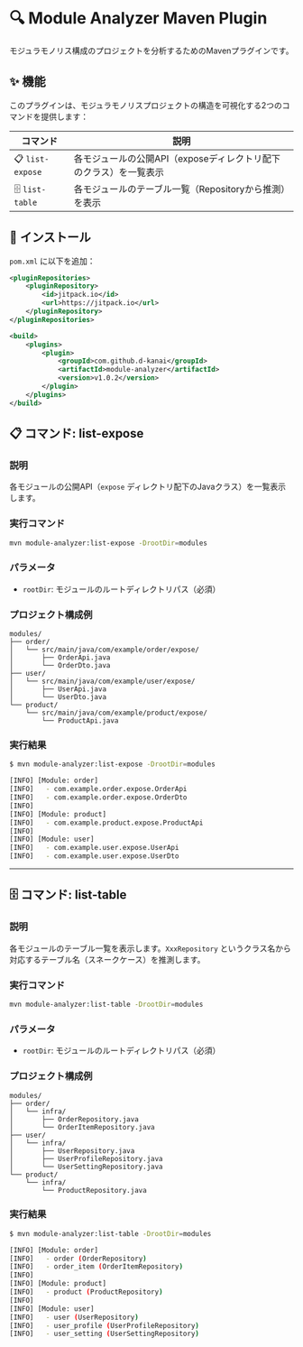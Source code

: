 # 🔍 Module Analyzer Maven Plugin

モジュラモノリス構成のプロジェクトを分析するためのMavenプラグインです。

## ✨ 機能

このプラグインは、モジュラモノリスプロジェクトの構造を可視化する2つのコマンドを提供します：

| コマンド | 説明 |
|---------|------|
| 📋 `list-expose` | 各モジュールの公開API（exposeディレクトリ配下のクラス）を一覧表示 |
| 🗄️ `list-table` | 各モジュールのテーブル一覧（Repositoryから推測）を表示 |

## 🚀 インストール

`pom.xml` に以下を追加：

```xml
<pluginRepositories>
    <pluginRepository>
        <id>jitpack.io</id>
        <url>https://jitpack.io</url>
    </pluginRepository>
</pluginRepositories>

<build>
    <plugins>
        <plugin>
            <groupId>com.github.d-kanai</groupId>
            <artifactId>module-analyzer</artifactId>
            <version>v1.0.2</version>
        </plugin>
    </plugins>
</build>
```

## 📋 コマンド: list-expose

### 説明
各モジュールの公開API（`expose` ディレクトリ配下のJavaクラス）を一覧表示します。

### 実行コマンド
```bash
mvn module-analyzer:list-expose -DrootDir=modules
```

### パラメータ
- `rootDir`: モジュールのルートディレクトリパス（必須）

### プロジェクト構成例
```
modules/
├── order/
│   └── src/main/java/com/example/order/expose/
│       ├── OrderApi.java
│       └── OrderDto.java
├── user/
│   └── src/main/java/com/example/user/expose/
│       ├── UserApi.java
│       └── UserDto.java
└── product/
    └── src/main/java/com/example/product/expose/
        └── ProductApi.java
```

### 実行結果
```bash
$ mvn module-analyzer:list-expose -DrootDir=modules

[INFO] [Module: order]
[INFO]   - com.example.order.expose.OrderApi
[INFO]   - com.example.order.expose.OrderDto
[INFO]
[INFO] [Module: product]
[INFO]   - com.example.product.expose.ProductApi
[INFO]
[INFO] [Module: user]
[INFO]   - com.example.user.expose.UserApi
[INFO]   - com.example.user.expose.UserDto
```

---

## 🗄️ コマンド: list-table

### 説明
各モジュールのテーブル一覧を表示します。`XxxRepository` というクラス名から対応するテーブル名（スネークケース）を推測します。

### 実行コマンド
```bash
mvn module-analyzer:list-table -DrootDir=modules
```

### パラメータ
- `rootDir`: モジュールのルートディレクトリパス（必須）

### プロジェクト構成例
```
modules/
├── order/
│   └── infra/
│       ├── OrderRepository.java
│       └── OrderItemRepository.java
├── user/
│   └── infra/
│       ├── UserRepository.java
│       ├── UserProfileRepository.java
│       └── UserSettingRepository.java
└── product/
    └── infra/
        └── ProductRepository.java
```

### 実行結果
```bash
$ mvn module-analyzer:list-table -DrootDir=modules

[INFO] [Module: order]
[INFO]   - order (OrderRepository)
[INFO]   - order_item (OrderItemRepository)
[INFO]
[INFO] [Module: product]
[INFO]   - product (ProductRepository)
[INFO]
[INFO] [Module: user]
[INFO]   - user (UserRepository)
[INFO]   - user_profile (UserProfileRepository)
[INFO]   - user_setting (UserSettingRepository)
```
